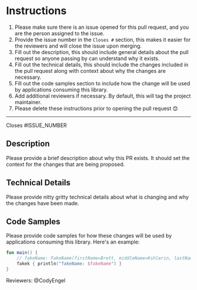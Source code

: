 # Instructions
1. Please make sure there is an issue opened for this pull request, and you are the person assigned to the issue.
2. Provide the issue number in the `Closes #` section, this makes it easier for the reviewers and will close the issue upon merging.
3. Fill out the description, this should include general details about the pull request so anyone passing by can understand why it exists.
4. Fill out the technical details, this should include the changes included in the pull request along with context about why the changes are necessary.
5. Fill out the code samples section to include how the change will be used by applications consuming this library.
6. Add additional reviewers if necessary. By default, this will tag the project maintainer.
7. Please delete these instructions prior to opening the pull request 😊

-----------------------

Closes #ISSUE_NUMBER

## Description
Please provide a brief description about why this PR exists. It should set the context for the changes that are being proposed.

## Technical Details
Please provide nitty gritty technical details about what is changing and why the changes have been made.

## Code Samples
Please provide code samples for how these changes will be used by applications consuming this library. Here's an example:

```kotlin
fun main() {
    // fakeName: FakeName(firstName=Brett, middleName=Kshlerin, lastName=Walker)
    fakek { println("fakeName: $fakeName") }
}
```

Reviewers: @CodyEngel
